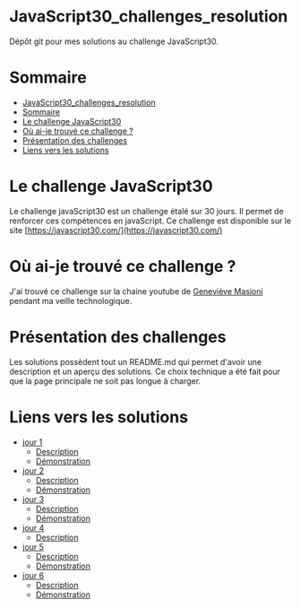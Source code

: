 # JavaScript30_challenges_resolution
Dépôt git pour mes solutions au challenge JavaScript30.
# Sommaire
- [JavaScript30_challenges_resolution](#javascript30_challenges_resolution)
- [Sommaire](#sommaire)
- [Le challenge JavaScript30](#le-challenge-javascript30)
- [Où ai-je trouvé ce challenge ?](#où-ai-je-trouvé-ce-challenge-)
- [Présentation des challenges](#présentation-des-challenges)
- [Liens vers les solutions](#liens-vers-les-solutions)


# Le challenge JavaScript30
Le challenge javaScript30 est un challenge étalé sur 30 jours. Il permet de renforcer ces compétences en javaScript.
Ce challenge est disponible sur le site [https://javascript30.com/](https://javascript30.com/)

# Où ai-je trouvé ce challenge ?
J'ai trouvé ce challenge sur la chaine youtube de [Geneviève Masioni](https://www.youtube.com/watch?v=Rx8nrnl1bZE) pendant ma veille technologique.

# Présentation des challenges
Les solutions possèdent tout un README.md qui permet d'avoir une description et un aperçu des solutions.
Ce choix technique a été fait pour que la page principale ne soit pas longue à charger.

# Liens vers les solutions
- [jour 1](https://github.com/Toukuyokito/JavaScript30_challenges_resolution/tree/main/day1)
  - [Description](https://github.com/Toukuyokito/JavaScript30_challenges_resolution/tree/main/day1)
  - [Démonstration](https://github.com/Toukuyokito/JavaScript30_challenges_resolution/tree/main/day1) 
- [jour 2](ttps://github.com/Toukuyokito/JavaScript30_challenges_resolution/tree/main/day2)
  - [Description](https://github.com/Toukuyokito/JavaScript30_challenges_resolution/tree/main/day2)
  - [Démonstration](https://github.com/Toukuyokito/JavaScript30_challenges_resolution/tree/main/day2)
- [jour 3](https://github.com/Toukuyokito/JavaScript30_challenges_resolution/tree/main/day3)
  - [Description](https://github.com/Toukuyokito/JavaScript30_challenges_resolution/tree/main/day3)
  - [Démonstration](https://github.com/Toukuyokito/JavaScript30_challenges_resolution/tree/main/day3)
- [jour 4](https://github.com/Toukuyokito/JavaScript30_challenges_resolution/tree/main/day4)
  - [Description](https://github.com/Toukuyokito/JavaScript30_challenges_resolution/tree/main/day4)
- [jour 5](https://github.com/Toukuyokito/JavaScript30_challenges_resolution/tree/main/day5)
  - [Description](https://github.com/Toukuyokito/JavaScript30_challenges_resolution/tree/main/day5)
  - [Démonstration](https://github.com/Toukuyokito/JavaScript30_challenges_resolution/tree/main/day5)
- [jour 6](https://github.com/Toukuyokito/JavaScript30_challenges_resolution/tree/main/day6)
  - [Description](https://github.com/Toukuyokito/JavaScript30_challenges_resolution/tree/main/day6)
  - [Démonstration](https://github.com/Toukuyokito/JavaScript30_challenges_resolution/tree/main/day6)
